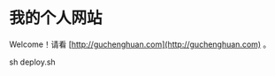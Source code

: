 <!--
 * @Author: guchenghuan guchenghuan@xiaohongshu.com
 * @Date: 2023-05-23 20:59:59
 * @LastEditors: guchenghuan guchenghuan@xiaohongshu.com
 * @LastEditTime: 2023-07-03 19:16:57
 * @FilePath: /me/README.md
 * @Description: 这是默认设置,请设置`customMade`, 打开koroFileHeader查看配置 进行设置: https://github.com/OBKoro1/koro1FileHeader/wiki/%E9%85%8D%E7%BD%AE
-->

# 我的个人网站

Welcome！请看 [http://guchenghuan.com](http://guchenghuan.com) 。

sh deploy.sh
